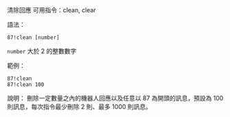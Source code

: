清除回應
可用指令：clean, clear

語法：
```
87!clean [number]
```
`number` 大於 2 的整數數字

範例：
```
87!clean
87!clean 100
```
說明：
刪除一定數量之內的機器人回應以及任意以 87 為開頭的訊息，預設為 100 則訊息，每次指令最少刪除 2 則、最多 1000 則訊息。
